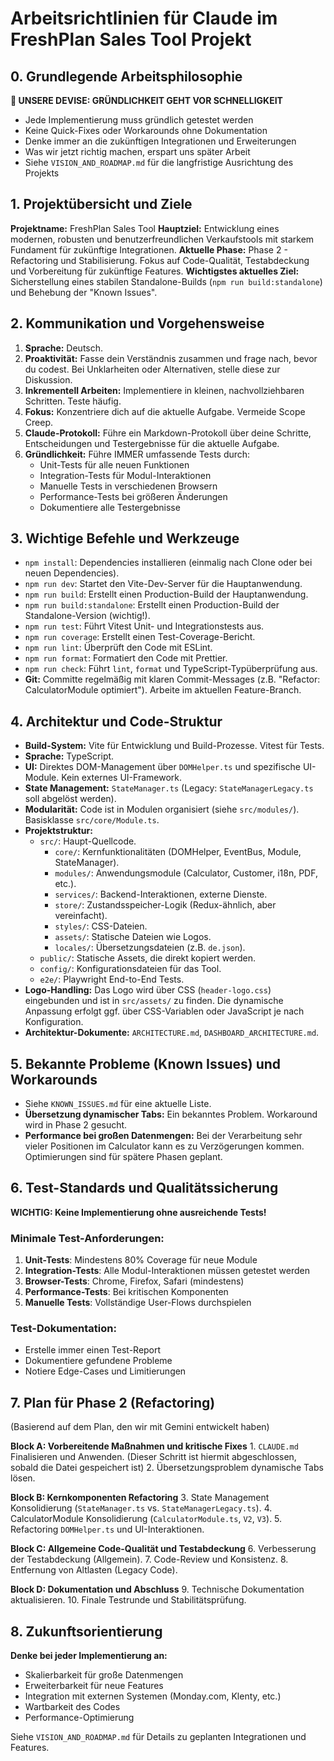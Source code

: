 # Arbeitsrichtlinien für Claude im FreshPlan Sales Tool Projekt

## 0. Grundlegende Arbeitsphilosophie

**🎯 UNSERE DEVISE: GRÜNDLICHKEIT GEHT VOR SCHNELLIGKEIT**

- Jede Implementierung muss gründlich getestet werden
- Keine Quick-Fixes oder Workarounds ohne Dokumentation
- Denke immer an die zukünftigen Integrationen und Erweiterungen
- Was wir jetzt richtig machen, erspart uns später Arbeit
- Siehe `VISION_AND_ROADMAP.md` für die langfristige Ausrichtung des Projekts

## 1. Projektübersicht und Ziele

**Projektname:** FreshPlan Sales Tool
**Hauptziel:** Entwicklung eines modernen, robusten und benutzerfreundlichen Verkaufstools mit starkem Fundament für zukünftige Integrationen.
**Aktuelle Phase:** Phase 2 - Refactoring und Stabilisierung. Fokus auf Code-Qualität, Testabdeckung und Vorbereitung für zukünftige Features.
**Wichtigstes aktuelles Ziel:** Sicherstellung eines stabilen Standalone-Builds (`npm run build:standalone`) und Behebung der "Known Issues".

## 2. Kommunikation und Vorgehensweise

1.  **Sprache:** Deutsch.
2.  **Proaktivität:** Fasse dein Verständnis zusammen und frage nach, bevor du codest. Bei Unklarheiten oder Alternativen, stelle diese zur Diskussion.
3.  **Inkrementell Arbeiten:** Implementiere in kleinen, nachvollziehbaren Schritten. Teste häufig.
4.  **Fokus:** Konzentriere dich auf die aktuelle Aufgabe. Vermeide Scope Creep.
5.  **Claude-Protokoll:** Führe ein Markdown-Protokoll über deine Schritte, Entscheidungen und Testergebnisse für die aktuelle Aufgabe.
6.  **Gründlichkeit:** Führe IMMER umfassende Tests durch:
    - Unit-Tests für alle neuen Funktionen
    - Integration-Tests für Modul-Interaktionen
    - Manuelle Tests in verschiedenen Browsern
    - Performance-Tests bei größeren Änderungen
    - Dokumentiere alle Testergebnisse

## 3. Wichtige Befehle und Werkzeuge

* `npm install`: Dependencies installieren (einmalig nach Clone oder bei neuen Dependencies).
* `npm run dev`: Startet den Vite-Dev-Server für die Hauptanwendung.
* `npm run build`: Erstellt einen Production-Build der Hauptanwendung.
* `npm run build:standalone`: Erstellt einen Production-Build der Standalone-Version (wichtig!).
* `npm run test`: Führt Vitest Unit- und Integrationstests aus.
* `npm run coverage`: Erstellt einen Test-Coverage-Bericht.
* `npm run lint`: Überprüft den Code mit ESLint.
* `npm run format`: Formatiert den Code mit Prettier.
* `npm run check`: Führt `lint`, `format` und TypeScript-Typüberprüfung aus.
* **Git:** Committe regelmäßig mit klaren Commit-Messages (z.B. "Refactor: CalculatorModule optimiert"). Arbeite im aktuellen Feature-Branch.

## 4. Architektur und Code-Struktur

* **Build-System:** Vite für Entwicklung und Build-Prozesse. Vitest für Tests.
* **Sprache:** TypeScript.
* **UI:** Direktes DOM-Management über `DOMHelper.ts` und spezifische UI-Module. Kein externes UI-Framework.
* **State Management:** `StateManager.ts` (Legacy: `StateManagerLegacy.ts` soll abgelöst werden).
* **Modularität:** Code ist in Modulen organisiert (siehe `src/modules/`). Basisklasse `src/core/Module.ts`.
* **Projektstruktur:**
    * `src/`: Haupt-Quellcode.
        * `core/`: Kernfunktionalitäten (DOMHelper, EventBus, Module, StateManager).
        * `modules/`: Anwendungsmodule (Calculator, Customer, i18n, PDF, etc.).
        * `services/`: Backend-Interaktionen, externe Dienste.
        * `store/`: Zustandsspeicher-Logik (Redux-ähnlich, aber vereinfacht).
        * `styles/`: CSS-Dateien.
        * `assets/`: Statische Dateien wie Logos.
        * `locales/`: Übersetzungsdateien (z.B. `de.json`).
    * `public/`: Statische Assets, die direkt kopiert werden.
    * `config/`: Konfigurationsdateien für das Tool.
    * `e2e/`: Playwright End-to-End Tests.
* **Logo-Handling:** Das Logo wird über CSS (`header-logo.css`) eingebunden und ist in `src/assets/` zu finden. Die dynamische Anpassung erfolgt ggf. über CSS-Variablen oder JavaScript je nach Konfiguration.
* **Architektur-Dokumente:** `ARCHITECTURE.md`, `DASHBOARD_ARCHITECTURE.md`.

## 5. Bekannte Probleme (Known Issues) und Workarounds

* Siehe `KNOWN_ISSUES.md` für eine aktuelle Liste.
* **Übersetzung dynamischer Tabs:** Ein bekanntes Problem. Workaround wird in Phase 2 gesucht.
* **Performance bei großen Datenmengen:** Bei der Verarbeitung sehr vieler Positionen im Calculator kann es zu Verzögerungen kommen. Optimierungen sind für spätere Phasen geplant.

## 6. Test-Standards und Qualitätssicherung

**WICHTIG: Keine Implementierung ohne ausreichende Tests!**

### Minimale Test-Anforderungen:
1. **Unit-Tests**: Mindestens 80% Coverage für neue Module
2. **Integration-Tests**: Alle Modul-Interaktionen müssen getestet werden
3. **Browser-Tests**: Chrome, Firefox, Safari (mindestens)
4. **Performance-Tests**: Bei kritischen Komponenten
5. **Manuelle Tests**: Vollständige User-Flows durchspielen

### Test-Dokumentation:
- Erstelle immer einen Test-Report
- Dokumentiere gefundene Probleme
- Notiere Edge-Cases und Limitierungen

## 7. Plan für Phase 2 (Refactoring)

(Basierend auf dem Plan, den wir mit Gemini entwickelt haben)

**Block A: Vorbereitende Maßnahmen und kritische Fixes**
    1. `CLAUDE.md` Finalisieren und Anwenden. (Dieser Schritt ist hiermit abgeschlossen, sobald die Datei gespeichert ist)
    2. Übersetzungsproblem dynamische Tabs lösen.

**Block B: Kernkomponenten Refactoring**
    3. State Management Konsolidierung (`StateManager.ts` vs. `StateManagerLegacy.ts`).
    4. CalculatorModule Konsolidierung (`CalculatorModule.ts`, `V2`, `V3`).
    5. Refactoring `DOMHelper.ts` und UI-Interaktionen.

**Block C: Allgemeine Code-Qualität und Testabdeckung**
    6. Verbesserung der Testabdeckung (Allgemein).
    7. Code-Review und Konsistenz.
    8. Entfernung von Altlasten (Legacy Code).

**Block D: Dokumentation und Abschluss**
    9. Technische Dokumentation aktualisieren.
    10. Finale Testrunde und Stabilitätsprüfung.

## 8. Zukunftsorientierung

**Denke bei jeder Implementierung an:**
- Skalierbarkeit für große Datenmengen
- Erweiterbarkeit für neue Features
- Integration mit externen Systemen (Monday.com, Klenty, etc.)
- Wartbarkeit des Codes
- Performance-Optimierung

Siehe `VISION_AND_ROADMAP.md` für Details zu geplanten Integrationen und Features.